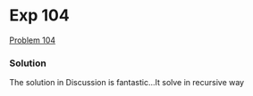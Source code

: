 # Exp 104
[Problem 104](https://leetcode.com/problems/maximum-depth-of-binary-tree/description/)

### Solution
The solution in Discussion is fantastic...It solve in recursive way